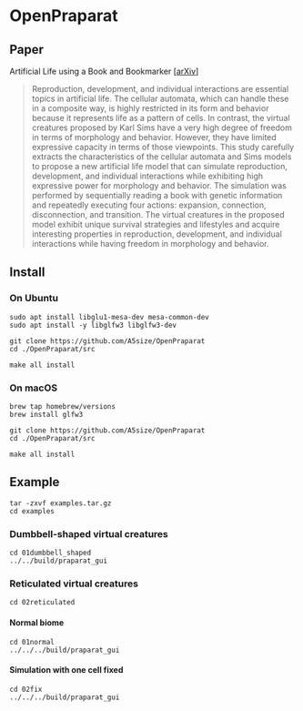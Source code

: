 # OpenPraparat

## Paper
Artificial Life using a Book and Bookmarker [[arXiv](https://arxiv.org/abs/2210.12854)]
>Reproduction, development, and individual interactions are essential topics in artificial life. The cellular automata, which can handle these in a composite way, is highly restricted in its form and behavior because it represents life as a pattern of cells. In contrast, the virtual creatures proposed by Karl Sims have a very high degree of freedom in terms of morphology and behavior. However, they have limited expressive capacity in terms of those viewpoints. This study carefully extracts the characteristics of the cellular automata and Sims models to propose a new artificial life model that can simulate reproduction, development, and individual interactions while exhibiting high expressive power for morphology and behavior. The simulation was performed by sequentially reading a book with genetic information and repeatedly executing four actions: expansion, connection, disconnection, and transition. The virtual creatures in the proposed model exhibit unique survival strategies and lifestyles and acquire interesting properties in reproduction, development, and individual interactions while having freedom in morphology and behavior.

## Install 

### On Ubuntu
```
sudo apt install libglu1-mesa-dev mesa-common-dev
sudo apt install -y libglfw3 libglfw3-dev

git clone https://github.com/A5size/OpenPraparat
cd ./OpenPraparat/src

make all install
```

### On macOS
```
brew tap homebrew/versions
brew install glfw3

git clone https://github.com/A5size/OpenPraparat
cd ./OpenPraparat/src

make all install
```

## Example
```
tar -zxvf examples.tar.gz 
cd examples
```

### Dumbbell-shaped virtual creatures
```
cd 01dumbbell_shaped
../../build/praparat_gui
```

### Reticulated virtual creatures
```
cd 02reticulated
```
#### Normal biome
```
cd 01normal
../../../build/praparat_gui
```
#### Simulation with one cell fixed
```
cd 02fix
../../../build/praparat_gui
```





